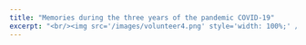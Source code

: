 ```yaml
---
title: "Memories during the three years of the pandemic COVID-19"
excerpt: "<br/><img src='/images/volunteer4.png' style='width: 100%;' /> 这是一段文字解说."
---
```


